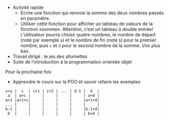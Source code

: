 * Activité rapide
  * Écrire une fonction qui renvoie la somme des deux nombres passés en
    paramètre.
  * Utiliser cette fonction pour afficher un tableau de valeurs de la fonction
    «somme». Attention, c’est un tableau à double entrée!  
    L’utilisateur pourra choisir quatre nombres, le nombre de départ
    (noté par exemple `a`) et le nombre de fin (noté `b`) pour le premier
    nombre, puis `c` et `d` pour le second nombre de la somme. Voir plus bas.
* Travail dirigé : le jeu des allumettes
* Suite de l’introduction à la programmation orientée objet

Pour la prochaine fois

* Apprendre le cours sur la POO et savoir refaire les exemples

```
x+y |  c  | c+1 | c+2 | ... | d-1 |  d  |
 a  | a+c |     |     |     |     | a+d |
a+1 |a+1+c|     |     |     |     |a+1+d|
... |     |     |     |     |     |     |
b-1 |     |     |     |     |     |b-1+d|
 b  |     |     |     |     |     | b+d |
```
